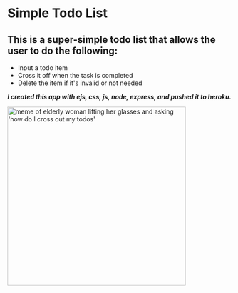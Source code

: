<h1 style="font-weight: bold">Simple Todo List</h1>

<h2 style="font-weight: bold">This is a super-simple todo list that allows the user to do the following:</h2> 
    <ul>
        <li>Input a todo item</li>
        <li>Cross it off when the task is completed</li>
        <li>Delete the item if it's invalid or not needed</li>
    </ul>

***I created this app with ejs, css, js, node, express, and pushed it to heroku.***

<img src="https://imgur.com/VbnwF8C.jpg" width="400px" alt="meme of elderly woman lifting her glasses and asking 'how do I cross out my todos'">